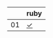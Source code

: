 |    | ruby      |
| -- | ----      |
| 01 | [✓][01rb] |

[01rb]: https://github.com/tckmn/polyaoc-2019/tree/master/01/rb
